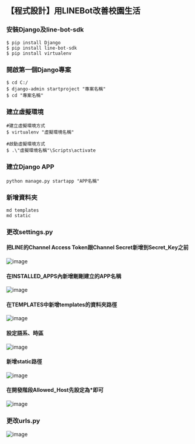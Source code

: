 ## 【程式設計】用LINEBot改善校園生活
### 安裝Django及line-bot-sdk
```
$ pip install Django
$ pip install line-bot-sdk
$ pip install virtualenv
```
### 開啟第一個Django專案
```
$ cd C:/
$ django-admin startproject "專案名稱"
$ cd "專案名稱"
```
### 建立虛擬環境
```
#建立虛擬環境方式
$ virtualenv "虛擬環境名稱"

#啟動虛擬環境方式
$ .\"虛擬環境名稱"\Scripts\activate
```
### 建立Django APP
```
python manage.py startapp "APP名稱"
```
### 新增資料夾
```
md templates
md static
```
### 更改settings.py
#### 把LINE的Channel Access Token跟Channel Secret新增到Secret_Key之前
![image](https://github.com/shsh0404/44fun/blob/main/1.png)
#### 在INSTALLED_APPS內新增剛剛建立的APP名稱
![image](https://github.com/shsh0404/44fun/blob/main/2.png)
#### 在TEMPLATES中新增templates的資料夾路徑
![image](https://github.com/shsh0404/44fun/blob/main/3.png)
#### 設定語系、時區
![image](https://github.com/shsh0404/44fun/blob/main/4.png)
#### 新增static路徑
![image](https://github.com/shsh0404/44fun/blob/main/5.png)
#### 在開發階段Allowed_Host先設定為*即可
![image](https://github.com/shsh0404/44fun/blob/main/6.png)
### 更改urls.py
![image](https://github.com/shsh0404/44fun/blob/main/7.png)
